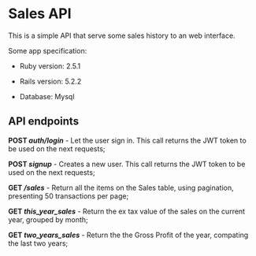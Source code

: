 # Sales API

This is a simple API that serve some sales history to an web interface.

Some app specification:

* Ruby version: 2.5.1

* Rails version: 5.2.2

* Database: Mysql

## API endpoints

**POST _auth/login_** - Let the user sign in. This call returns the JWT token to be used on the next requests;

**POST _signup_** - Creates a new user. This call returns the JWT token to be used on the next requests;


**GET _/sales_** - Return all the items on the Sales table, using pagination, presenting 50 transactions per page;

**GET _this_year_sales_** - Return the ex tax value of the sales on the current year, grouped by month;

**GET _two_years_sales_** - Return the the Gross Profit of the year, compating the last two years;

